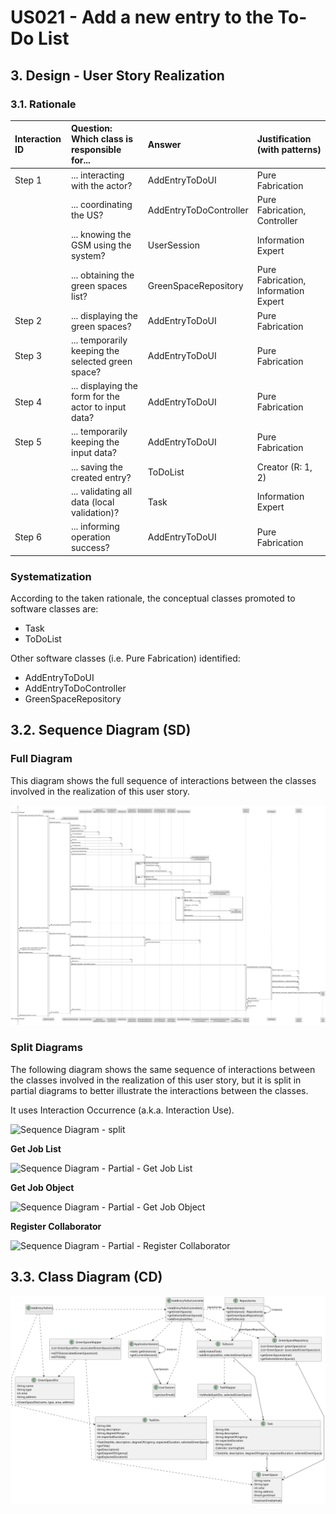 # US021 - Add a new entry to the To-Do List

## 3. Design - User Story Realization

### 3.1. Rationale

| Interaction ID | Question: Which class is responsible for...           | Answer                 | Justification (with patterns)        |
|:---------------|:------------------------------------------------------|:-----------------------|:-------------------------------------|
| Step 1  		     | 	... interacting with the actor?                      | AddEntryToDoUI         | Pure Fabrication                     |
|                | ... coordinating the US?                              | AddEntryToDoController | Pure Fabrication, Controller         |
|                | ... knowing the GSM using the system?                 | UserSession            | Information Expert                   |
| 			  		        | 	... obtaining the green spaces list?                 | GreenSpaceRepository   | Pure Fabrication, Information Expert |
| Step 2  		     | ... displaying the green spaces?						                | AddEntryToDoUI         | Pure Fabrication                     |
| Step 3  		     | 	... temporarily keeping the selected green space?    | AddEntryToDoUI         | Pure Fabrication                     |
| Step 4  		     | 	... displaying the form for the actor to input data? | AddEntryToDoUI         | Pure Fabrication                     |
| Step 5  		     | 	... temporarily keeping the input data?              | AddEntryToDoUI         | Pure Fabrication                     |
|                | ... saving the created entry?                         | ToDoList               | Creator (R: 1, 2)                    |
|                | ... validating all data (local validation)?           | Task                   | Information Expert                   |
| Step 6  		     | 	... informing operation success? 	                   | AddEntryToDoUI         | Pure Fabrication                     |

### Systematization ##

According to the taken rationale, the conceptual classes promoted to software classes are:

* Task
* ToDoList

Other software classes (i.e. Pure Fabrication) identified:

* AddEntryToDoUI
* AddEntryToDoController
* GreenSpaceRepository


## 3.2. Sequence Diagram (SD)

### Full Diagram

This diagram shows the full sequence of interactions between the classes involved in the realization of this user story.

![Sequence Diagram - Full](svg/us021-sequence-diagram-full.svg)

### Split Diagrams

The following diagram shows the same sequence of interactions between the classes involved in the realization of this user story, but it is split in partial diagrams to better illustrate the interactions between the classes.

It uses Interaction Occurrence (a.k.a. Interaction Use).

![Sequence Diagram - split](svg/us003-sequence-diagram-split.svg)

**Get Job List**

![Sequence Diagram - Partial - Get Job List](svg/us003-sequence-diagram-partial-get-job-list.svg)

**Get Job Object**

![Sequence Diagram - Partial - Get Job Object](svg/us003-sequence-diagram-partial-get-job-object.svg)

**Register Collaborator**

![Sequence Diagram - Partial - Register Collaborator](svg/us003-sequence-diagram-partial-register-collaborator.svg)

## 3.3. Class Diagram (CD)

![Class Diagram](svg/us021-class-diagram.svg)